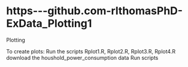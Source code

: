 # https---github.com-rlthomasPhD-ExData_Plotting1
Plotting

To create plots:
Run the scripts Rplot1.R, Rplot2.R, Rplot3.R, Rplot4.R
download the houshold_power_consumption data
Run scripts
